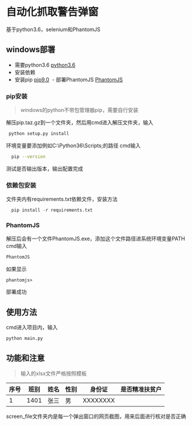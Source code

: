 # 自动化抓取警告弹窗 
基于python3.6，selenium和PhantomJS



## windows部署

  - 需要python3.6 [python3.6](https://www.python.org/downloads/windows/)
  - 安装依赖
  - 安装pip [pip9.0](https://pypi.python.org/pypi/pip)
  - 部署PhantomJS [PhantomJS](http://phantomjs.org/download.html)
 
### pip安装

> windows的python不带包管理器pip，需要自行安装

解压pip.taz.gz到一个文件夹，然后用cmd进入解压文件夹，输入
```sh
 python setup.py install
```
环境变量要添加例如C:\Python36\Scripts;的路径
cmd输入
```sh
  pip --version
```
测试是否输出版本，输出配置完成
  

### 依赖包安装

文件夹内有requirements.txt依赖文件，安装方法
```python
  pip install -r requirements.txt
```

### PhantomJS

解压后会有一个文件PhantomJS.exe，添加这个文件路径进系统环境变量PATH
cmd输入
```sh
PhantomJS
```
如果显示
```
phantomjs>
````
部署成功

## 使用方法

cmd进入项目内，输入

```python
python main.py
```

## 功能和注意

> 输入的xlsx文件严格按照模板



| 序号 | 班别 | 姓名 | 性别 | 身份证 | 是否精准扶贫户 |
| ------ | ------ | ------ | ------ | ------ | ------ |
|  1  | 1401 | 张三 | 男 | XXXXXXXX |    |

screen_file文件夹内是每一个弹出窗口的网页截图，用来后面进行核对是否正确
